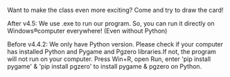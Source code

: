 Want to make the class even more exciting? Come and try to draw the card!

After v4.5:
We use .exe to run our program. So, you can run it directly on Windows®computer everywhere! (Even without Python)

Before v4.4.2:
We only have Python version. Please check if your computer has installed Python and Pygame and Pgzero libraries.If not, the program will not run on your computer.
Press Win+R, open Run, enter 'pip install pygame' & 'pip install pgzero' to install pygame & pgzero on Python.
